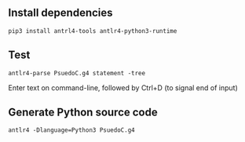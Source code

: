 
## Install dependencies
```
pip3 install antrl4-tools antlr4-python3-runtime
```

## Test
```
antlr4-parse PsuedoC.g4 statement -tree
```
Enter text on command-line, followed by Ctrl+D (to signal end of input)

## Generate Python source code
```
antlr4 -Dlanguage=Python3 PsuedoC.g4
```
